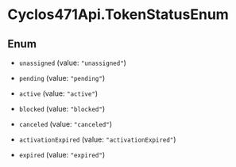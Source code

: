 # Cyclos471Api.TokenStatusEnum

## Enum


* `unassigned` (value: `"unassigned"`)

* `pending` (value: `"pending"`)

* `active` (value: `"active"`)

* `blocked` (value: `"blocked"`)

* `canceled` (value: `"canceled"`)

* `activationExpired` (value: `"activationExpired"`)

* `expired` (value: `"expired"`)


